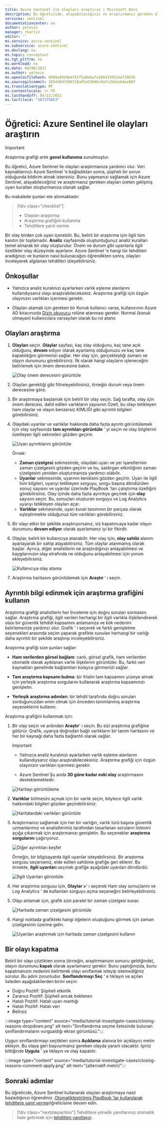 ```yaml
---
title: Azure Sentinel ile olayları araştırın | Microsoft Docs
description: Bu öğreticide, atayabileceğiniz ve araştırmanız gereken olayları oluşturan gelişmiş uyarı kuralları oluşturmak için Azure Sentinel 'i nasıl kullanacağınızı öğrenin.
services: sentinel
documentationcenter: na
author: yelevin
manager: rkarlin
editor: ''
ms.service: azure-sentinel
ms.subservice: azure-sentinel
ms.devlang: na
ms.topic: conceptual
ms.tgt_pltfrm: na
ms.workload: na
ms.date: 04/08/2021
ms.author: yelevin
ms.openlocfilehash: 8980a8920b4f41f5a8e6afe106415032eef2055b
ms.sourcegitcommit: 2654d8d7490720a05e5304bc9a7c2b41eb4ae007
ms.translationtype: MT
ms.contentlocale: tr-TR
ms.lasthandoff: 04/13/2021
ms.locfileid: "107375853"
---
```

# <a name="tutorial-investigate-incidents-with-azure-sentinel"></a>Öğretici: Azure Sentinel ile olayları araştırın

> [!IMPORTANT]
> Araştırma grafiği artık **genel kullanıma** sunulmuştur. 

Bu öğretici, Azure Sentinel ile olayları araştırmanıza yardımcı olur. Veri kaynaklarınızı Azure Sentinel 'e bağladıktan sonra, şüpheli bir sorun olduğunda bildirim almak istersiniz. Bunu yapmanızı sağlamak için Azure Sentinel, atayabileceğiniz ve araştırmanız gereken olayları üreten gelişmiş uyarı kuralları oluşturmanıza olanak sağlar.

Bu makalede şunları ele alınmaktadır:
> [!div class="checklist"]
> * Olayları araştırma
> * Araştırma grafiğini kullanma
> * Tehditlere yanıt verme

Bir olay birden çok uyarı içerebilir. Bu, belirli bir araştırma için ilgili tüm kanıtın bir toplamadır. **Analiz** sayfasında oluşturduğunuz analiz kuralları temel alınarak bir olay oluşturulur. Önem ve durum gibi uyarılarla ilgili özellikler olay düzeyinde ayarlanır. Azure Sentinel 'e hangi tür tehditleri aradığınızı ve bunların nasıl bulunacağını öğrendikten sonra, olayları inceleyerek algılanan tehditleri izleyebilirsiniz.

## <a name="prerequisites"></a>Önkoşullar
- Yalnızca analiz kuralınızı ayarlarken varlık eşleme alanlarını kullandıysanız olayı araştırabileceksiniz. Araştırma grafiği için özgün olayınızın varlıkları içermesi gerekir.

- Olayları atamak için gereken bir Konuk kullanıcı varsa, kullanıcının Azure AD kiracınızda [Dizin okuyucu](../active-directory/roles/permissions-reference.md#directory-readers) rolüne atanması gerekir. Normal (konuk olmayan) kullanıcılara varsayılan olarak bu rol atanır.

## <a name="how-to-investigate-incidents"></a>Olayları araştırma

1. **Olayları** seçin. **Olaylar** sayfası, kaç olay olduğunu, kaç tane açık olduğunu, **devam** ediyor olarak ayarlamış olduğunuzu ve kaç tane kapatıldığını görmenizi sağlar. Her olay için, gerçekleştiği zamanı ve olayın durumunu görebilirsiniz. İlk olarak hangi olayların işleneceğini belirlemek için önem derecesine bakın.

    ![Olay önem derecesini görüntüle](media/tutorial-investigate-cases/incident-severity.png)

1. Olayları gerektiği gibi filtreleyebilirsiniz, örneğin durum veya önem derecesine göre.

1. Bir araştırmaya başlamak için belirli bir olay seçin. Sağ tarafta, olay için önem derecesi, dahil edilen varlıkların sayısının Özeti, bu olayı tetikleyen ham olaylar ve olayın benzersiz KIMLIĞI gibi ayrıntılı bilgileri görebilirsiniz.

1. Olaydaki uyarılar ve varlıklar hakkında daha fazla ayrıntı görüntülemek için olay sayfasında **tam ayrıntıları görüntüle** ' yi seçin ve olay bilgilerini özetleyen ilgili sekmeleri gözden geçirin. 

    ![Uyarı ayrıntılarını görüntüle](media/tutorial-investigate-cases/incident-timeline.png)

    Örnek:

    - **Zaman çizelgesi** sekmesinde, olaydaki uyarı ve yer işaretlerinin zaman çizelgesini gözden geçirin ve bu, saldırgan etkinliğinin zaman çizelgesini yeniden oluşturmanıza yardımcı olabilir.
    - **Uyarılar** sekmesinde, uyarının kendisini gözden geçirin. Uyarı ile ilgili tüm bilgileri, uyarıyı tetikleyen sorguyu, sorgu başına döndürülen sonuç sayısını ve uyarılar üzerinde PlayBook 'ları çalıştırma özelliğini görebilirsiniz. Olay içinde daha fazla ayrıntıya geçmek için **olay** sayısını seçin. Bu, sonuçları oluşturan sorguyu ve Log Analytics uyarıyı tetikleyen olayları açar. 
    - **Varlıklar** sekmesinde, uyarı kuralı tanımının bir parçası olarak eşleştirmekte olduğunuz tüm varlıkları görebilirsiniz.

1. Bir olayı etkin bir şekilde araştırıyorsanız, siz kapatıncaya kadar olayın durumunu **devam ediyor** olarak ayarlamanız iyi bir fikirdir.

1. Olaylar, belirli bir kullanıcıya atanabilir. Her olay için, **olay sahibi** alanını ayarlayarak bir sahip atayabilirsiniz. Tüm olaylar atanmamış olarak başlar. Ayrıca, diğer analistlerin ne araştırdığınızı anlayabilmesi ve kaygılarınızın olay etrafında ne olduğunu anlayabilmesi için yorum ekleyebilirsiniz.

    ![Kullanıcıya olay atama](media/tutorial-investigate-cases/assign-incident-to-user.png)

1. Araştırma haritasını görüntülemek için **Araştır** ' ı seçin.

## <a name="use-the-investigation-graph-to-deep-dive"></a>Ayrıntılı bilgi edinmek için araştırma grafiğini kullanın

Araştırma grafiği analistlerin her İnceleme için doğru soruları sormasını sağlar. Araştırma grafiği, ilgili verileri herhangi bir ilgili varlıkla ilişkilendirerek olası bir güvenlik tehdidi kapsamını anlamanıza ve kök nedenini belirlemenize yardımcı olur. Grafik ' i seçerek ve farklı genişletme seçenekleri arasında seçim yaparak grafikte sunulan herhangi bir varlığı daha ayrıntılı bir şekilde araştırıp inceleyebilirsiniz.  
  
Araştırma grafiği size şunları sağlar:

- **Ham verilerden görsel bağlam**: canlı, görsel grafik, ham verilerden otomatik olarak ayıklanan varlık ilişkilerini görüntüler. Bu, farklı veri kaynakları genelinde bağlantıları kolayca görmenizi sağlar.

- **Tam araştırma kapsamı bulma**: bir ihlalin tam kapsamını yüzeye almak için yerleşik araştırma sorgularını kullanarak araştırma kapsamınızı genişletin.

- **Yerleşik araştırma adımları**: bir tehdit tarafında doğru soruları sorduğunuzdan emin olmak için önceden tanımlanmış araştırma seçeneklerini kullanın.

Araştırma grafiğini kullanmak için:

1. Bir olay seçin ve ardından **Araştır**' ı seçin. Bu sizi araştırma grafiğine götürür. Grafik, uyarıya doğrudan bağlı varlıkların bir tanım haritasını ve her bir kaynağı daha fazla bağlantılı olarak sağlar.

   > [!IMPORTANT] 
   > - Yalnızca analiz kuralınızı ayarlarken varlık eşleme alanlarını kullandıysanız olayı araştırabileceksiniz. Araştırma grafiği için özgün olayınızın varlıkları içermesi gerekir.
   >
   > - Azure Sentinel Şu anda **30 güne kadar eski olay** araştırmasını desteklemektedir.

   ![Haritayı görüntüleme](media/tutorial-investigate-cases/map1.png)

1. **Varlıklar** bölmesini açmak için bir varlık seçin, böylece ilgili varlık hakkındaki bilgileri gözden geçirebilirsiniz.

    ![Haritalardaki varlıkları görüntüle](media/tutorial-investigate-cases/map-entities.png)
  
1. Araştırmanızı sağlamak için her bir varlığın, varlık türü başına güvenlik uzmanlarımız ve analistlerimiz tarafından tasarlanan soruların listesini açığa çıkarmak için araştırmanızı genişletin. Bu seçenekler **araştırma sorgularını** çağırıyoruz.

    ![Diğer ayrıntıları keşfet](media/tutorial-investigate-cases/exploration-cases.png)

   Örneğin, bir bilgisayarda ilgili uyarılar isteyebilirsiniz. Bir araştırma sorgusu seçerseniz, elde edilen sahibine grafiğe geri eklenir. Bu örnekte, **ilgili uyarıları** seçmek grafiğe aşağıdaki uyarıları döndürdü:

    ![İlgili Uyarıları görüntüle](media/tutorial-investigate-cases/related-alerts.png)

1. Her araştırma sorgusu için, **Olaylar \>**' ı seçerek Ham olay sonuçlarını ve Log Analytics ' de kullanılan sorguyu açma seçeneğini belirleyebilirsiniz.

1. Olayı anlamak için, grafik size paralel bir zaman çizelgesi sunar.

    ![Haritada zaman çizelgesini görüntüle](media/tutorial-investigate-cases/map-timeline.png)

1. Hangi noktada grafikteki hangi öğelerin oluştuğunu görmek için zaman çizelgesinin üzerine gelin.

    ![Uyarıları araştırmak için haritada zaman çizelgesini kullanın](media/tutorial-investigate-cases/use-timeline.png)

## <a name="closing-an-incident"></a>Bir olayı kapatma

Belirli bir olayı çöztikten sonra (örneğin, araştırmanızın sonucu geldiğinde), olayın durumunu **kapalı** olarak ayarlamanız gerekir. Bunu yaptığınızda, bunu kapatmanızın nedenini belirterek olayı sınıflamak isteyip istemediğiniz sorulur. Bu adım zorunludur. **Sınıflandırmayı Seç** ' e tıklayın ve açılan listeden aşağıdakilerden birini seçin:

- Doğru Pozitif: Şüpheli etkinlik
- Zararsız Pozitif: Şüpheli ancak beklenen
- Hatalı Pozitif: Hatalı uyarı mantığı
- Hatalı Pozitif: Hatalı veri
- Belirsiz

:::image type="content" source="media/tutorial-investigate-cases/closing-reasons-dropdown.png" alt-text="Sınıflandırma seçme listesinde bulunan sınıflandırmaların vurgualdığı ekran görüntüsü.":::

Uygun sınıflandırmayı seçtikten sonra **Açıklama** alanına bir açıklayıcı metin ekleyin. Bu olaya geri başvurmanız gereken olayda yararlı olacaktır. İşiniz bittiğinde **Uygula** ' ya tıklayın ve olay kapatılır.

:::image type="content" source="media/tutorial-investigate-cases/closing-reasons-comment-apply.png" alt-text="{alternatif-metin}":::

## <a name="next-steps"></a>Sonraki adımlar
Bu öğreticide, Azure Sentinel kullanarak olayları araştırmaya nasıl başladığınızı öğrendiniz. [Otomatikleştirilmiş PlayBook 'lar kullanılarak tehditlere yanıt verme](tutorial-respond-threats-playbook.md)öğreticisine devam edin.
> [!div class="nextstepaction"]
> Tehditlere yönelik yanıtlarınızı otomatik hale getirmek için [tehditleri yanıtlayın](tutorial-respond-threats-playbook.md) .

